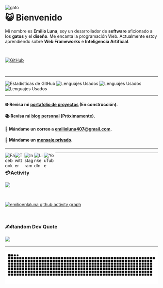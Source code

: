 <a href="https://github.com/emilioenlaluna" target="_blank"><img align="left" alt="gato" width="280px" src="https://user-images.githubusercontent.com/74982686/219550660-00a16c33-faae-4d19-aa81-f045e770778c.png"/></a>

#  😺 Bienvenido

Mi nombre es **Emilio Luna**, soy un desarrollador de **software** aficionado a los **gatos** y el **diseño**. Me encanta la programación Web. Actualmente estoy aprendiendo sobre **Web Frameworks** e **Inteligencia Artificial**.

<br>

[![GitHub](https://img.shields.io/github/followers/emilioenlaluna?label=follow&style=social)](https://github.com/emilioenlaluna)


<br>

___

 <img alt="Estadísticas de GitHub"  src="https://github-readme-stats.vercel.app/api?username=emilioenlaluna&show_icons=true&theme=dark&line_height=27&count_private=true"/>
  <img alt="Lenguajes Usados"  src="https://github-readme-stats.vercel.app/api/top-langs/?username=emilioenlaluna&theme=dark&layout=compact"/>
  

<img alt="Lenguajes Usados"  src="https://github-profile-trophy.vercel.app/?username=emilioenlaluna"/>

<img alt="Lenguajes Usados"  src="https://profile-counter.glitch.me/emilioenlaluna/count.svg"/>

___

#### 🌐   Revisa mi [portafolio de proyectos]() (En construcción).
#### 📚   Revisa mi [blog personal]() (Próximamente).
#### 📧   Mándame un correo a [emilioluna407@gmail.com]().
#### 💬   Mándame un [mensaje privado]().

___

<a href="https://www.facebook.com/emilioenlaluna" target="_blank"><img align="left" alt="Facebook" width="32px" src="https://cdn1.iconfinder.com/data/icons/social-media-2285/512/Colored_Facebook3_svg-512.png"/></a>
<a href="https://www.twitter.com/emilioenlaluna_" target="_blank"><img align="left" alt="Twitter" width="32px" src="https://cdn2.iconfinder.com/data/icons/social-media-2285/512/1_Twitter3_colored_svg-512.png"/></a>
<a href="https://www.instagram.com/emilioenlaluna" target="_blank"><img align="left" alt="Instagram" width="32px" src="https://cdn2.iconfinder.com/data/icons/social-media-2285/512/1_Instagram_colored_svg_1-512.png"/></a>
<a href="https://www.linkedin.com/in/emilioenlaluna" target="_blank"><img align="left" alt="LinkedIn" width="32px" src="https://cdn1.iconfinder.com/data/icons/logotypes/32/square-linkedin-512.png"/></a>
<a href="https://www.youtube.com/channel/UC9dYnRzUeg7-3FeP63SPVJg" target="_blank"><img align="left" alt="YouTube" width="38px" src="https://cdn2.iconfinder.com/data/icons/social-media-2285/512/1_Youtube_colored_svg-512.png"/></a>
___
<br>

### 💳Activity
<p align="left">
  <img src="https://github-profile-summary-cards.vercel.app/api/cards/profile-details?username=emilioenlaluna&theme=vue"/>
 
</p>
<br>

[![emilioenlaluna github activity graph](https://github-readme-activity-graph.cyclic.app/graph?username=emilioenlaluna&bg_color=121212&color=d01bc4&line=9e4c98&point=dd13a7&area=true&hide_border=true)](https://github.com/ashutosh00710/github-readme-activity-graph)



<br>

### ✍️Random Dev Quote
![](https://quotes-github-readme.vercel.app/api?type=horizontal&theme=vue)

___

<img src="github-contribution-grid-snake.svg">
